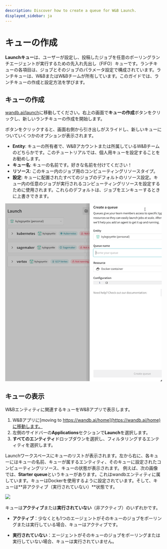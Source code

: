 ```yaml
---
description: Discover how to create a queue for W&B Launch.
displayed_sidebar: ja
---
```


# キューの作成

**Launchキュー**は、ユーザーが設定し、投稿したジョブを任意のポーリングランチエージェントが実行するための先入れ先出し（FIFO）キューです。ランチキューの各項目は、ジョブとそのジョブのパラメータ設定で構成されています。ランチキューは、W&BまたはW&Bチームが所有しています。このガイドでは、ランチキューの作成と設定方法を学びます。

## キューの作成

[wandb.ai/launch](https://wandb.ai/launch)に移動してください。右上の画面で**キューの作成**ボタンをクリックし、新しいランチキューの作成を開始します。

ボタンをクリックすると、画面右側から引き出しがスライドし、新しいキューについていくつかのオプションが表示されます。

* **Entity**: キューの所有者で、W&Bアカウントまたは所属しているW&Bチームのどちらかです。このチュートリアルでは、個人用キューを設定することをお勧めします。
* **キュー名**: キューの名前です。好きな名前を付けてください！
* **リソース**: このキュー内のジョブ用のコンピューティングリソースタイプ。
* **設定**: キューに配置されたすべてのジョブのデフォルトのリソース設定。キュー内の任意のジョブが実行されるコンピューティングリソースを設定するために使用されます。これらのデフォルトは、ジョブをエンキューするときに上書きできます。

![](/images/launch/create-queue.gif)

## キューの表示
W&Bエンティティに関連するキューをW&Bアプリで表示します。

1. W&Bアプリに[moving to https://wandb.ai/home](https://wandb.ai/home)に移動します。
2. 左側のサイドバーの**Applications**セクションで**Launch**を選択します。
3. **すべてのエンティティ**ドロップダウンを選択し、フィルタリングするエンティティを選択します。

Launchワークスペースにキューのリストが表示されます。左から右に、各キューにはキューの名前、キューが属するエンティティ、そのキューに設定されたコンピューティングリソース、キューの状態が表示されます。
例えば、次の画像では、**Starter queue**というキューがあります。これはwandbエンティティに属しています。キューはDockerを使用するように設定されています。そして、キューは**非アクティブ（実行されていない）**状態です。

![](/images/launch/launch_queues_all.png)

キューは**アクティブ**または**実行されていない**（非アクティブ）のいずれかです。

* **アクティブ**：少なくとも1つのエージェントがそのキューのジョブをポーリングまたは実行している場合、キューはアクティブです。

* **実行されていない**：エージェントがそのキューのジョブをポーリングまたは実行していない場合、キューは実行されていません。